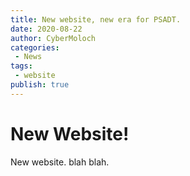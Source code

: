 ```yaml
---
title: New website, new era for PSADT.
date: 2020-08-22
author: CyberMoloch
categories:
 - News
tags:
 - website
publish: true
---
```


# New Website!

New website. blah blah.